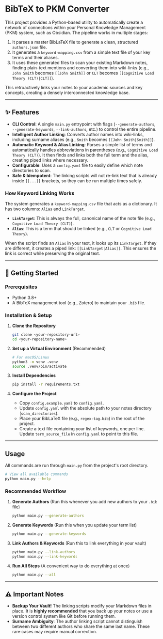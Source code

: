 # BibTeX to PKM Converter

This project provides a Python-based utility to automatically create a network of connections within your Personal Knowledge Management (PKM) system, such as Obsidian. The pipeline works in multiple stages:
1.  It parses a master BibLaTeX file to generate a clean, structured `authors.json` file.
2.  It generates a `keyword-mapping.csv` from a simple text file of your key terms and their aliases.
3.  It uses these generated files to scan your existing Markdown notes, finding plain-text mentions and converting them into wiki-links (e.g., `John Smith` becomes `[[John Smith]]` or `CLT` becomes `[[Cognitive Load Theory (CLT)|CLT]]`).

This retroactively links your notes to your academic sources and key concepts, creating a densely interconnected knowledge base.

---

## ✨ Features

-   **CLI Control**: A single `main.py` entrypoint with flags (`--generate-authors`, `--generate-keywords`, `--link-authors`, etc.) to control the entire pipeline.
-   **Intelligent Author Linking**: Converts author names into wiki-links, including surname aliases (e.g., `Smith` becomes `[[John Smith|Smith]]`).
-   **Automatic Keyword & Alias Linking**: Parses a simple list of terms and automatically handles abbreviations in parentheses (e.g., `Cognitive Load Theory (CLT)`). It then finds and links both the full term and the alias, creating piped links where necessary.
-   **Configurable**: Uses a `config.yaml` file to easily define which note directories to scan.
-   **Safe & Idempotent**: The linking scripts will not re-link text that is already inside `[[...]]` brackets, so they can be run multiple times safely.

### How Keyword Linking Works

The system generates a `keyword-mapping.csv` file that acts as a dictionary. It has two columns: `Alias` and `LinkTarget`.

-   **`LinkTarget`**: This is always the full, canonical name of the note file (e.g., `Cognitive Load Theory (CLT)`).
-   **`Alias`**: This is a term that should be linked (e.g., `CLT` or `Cognitive Load Theory`).

When the script finds an `Alias` in your text, it looks up its `LinkTarget`. If they are different, it creates a piped link: `[[LinkTarget|Alias]]`. This ensures the link is correct while preserving the original text.

---

## 🚀 Getting Started

### Prerequisites

-   Python 3.8+
-   A BibTeX management tool (e.g., Zotero) to maintain your `.bib` file.

### Installation & Setup

1.  **Clone the Repository**
    ```bash
    git clone <your-repository-url>
    cd <your-repository-name>
    ```

2.  **Set up a Virtual Environment** (Recommended)
    ```bash
    # For macOS/Linux
    python3 -m venv .venv
    source .venv/bin/activate
    ```

3.  **Install Dependencies**
    ```bash
    pip install -r requirements.txt
    ```

4.  **Configure the Project**
    -   Copy `config.example.yaml` to `config.yaml`.
    -   Update `config.yaml` with the absolute path to your notes directory (`scan_directories`).
    -   Place your BibLaTeX file (e.g., `regex-tag.bib`) in the root of the project.
    -   Create a text file containing your list of keywords, one per line. Update `term_source_file` in `config.yaml` to point to this file.

---

## Usage

All commands are run through `main.py` from the project's root directory.

```bash
# View all available commands
python main.py --help
```

### Recommended Workflow

1.  **Generate Authors** (Run this whenever you add new authors to your `.bib` file)
    ```bash
    python main.py --generate-authors
    ```

2.  **Generate Keywords** (Run this when you update your term list)
    ```bash
    python main.py --generate-keywords
    ```

3.  **Link Authors & Keywords** (Run this to link everything in your vault)
    ```bash
    python main.py --link-authors
    python main.py --link-keywords
    ```

4.  **Run All Steps** (A convenient way to do everything at once)
    ```bash
    python main.py --all
    ```

---

## ⚠️ Important Notes

-   **Backup Your Vault!** The linking scripts modify your Markdown files in place. It is **highly recommended** that you back up your notes or use a version control system like Git before running them.
-   **Surname Ambiguity**: The author linking script cannot distinguish between two different authors who share the same last name. These rare cases may require manual correction.
